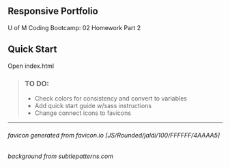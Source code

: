 ## Responsive Portfolio
U of M Coding Bootcamp: 02 Homework Part 2

## Quick Start
Open index.html


> ### TO DO:
> - Check colors for consistency and convert to variables
> - Add quick start guide w/sass instructions
> - Change connect icons to favicons


------

###### favicon generated from favicon.io [JS/Rounded/jaldi/100/FFFFFF/4AAAA5]
###### background from subtlepatterns.com
